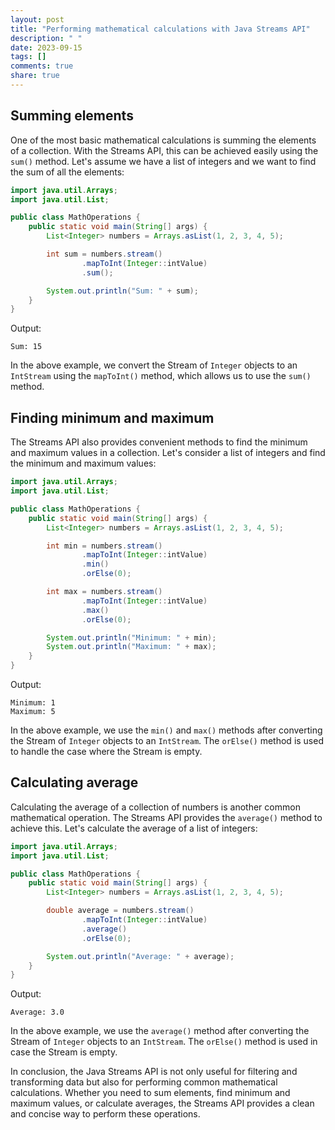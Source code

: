 ```yaml
---
layout: post
title: "Performing mathematical calculations with Java Streams API"
description: " "
date: 2023-09-15
tags: []
comments: true
share: true
---
```


## Summing elements

One of the most basic mathematical calculations is summing the elements of a collection. With the Streams API, this can be achieved easily using the `sum()` method. Let's assume we have a list of integers and we want to find the sum of all the elements:

```java
import java.util.Arrays;
import java.util.List;

public class MathOperations {
    public static void main(String[] args) {
        List<Integer> numbers = Arrays.asList(1, 2, 3, 4, 5);

        int sum = numbers.stream()
                .mapToInt(Integer::intValue)
                .sum();

        System.out.println("Sum: " + sum);
    }
}
```

Output:
```
Sum: 15
```

In the above example, we convert the Stream of `Integer` objects to an `IntStream` using the `mapToInt()` method, which allows us to use the `sum()` method.

## Finding minimum and maximum

The Streams API also provides convenient methods to find the minimum and maximum values in a collection. Let's consider a list of integers and find the minimum and maximum values:

```java
import java.util.Arrays;
import java.util.List;

public class MathOperations {
    public static void main(String[] args) {
        List<Integer> numbers = Arrays.asList(1, 2, 3, 4, 5);

        int min = numbers.stream()
                .mapToInt(Integer::intValue)
                .min()
                .orElse(0);

        int max = numbers.stream()
                .mapToInt(Integer::intValue)
                .max()
                .orElse(0);

        System.out.println("Minimum: " + min);
        System.out.println("Maximum: " + max);
    }
}
```

Output:
```
Minimum: 1
Maximum: 5
```

In the above example, we use the `min()` and `max()` methods after converting the Stream of `Integer` objects to an `IntStream`. The `orElse()` method is used to handle the case where the Stream is empty.

## Calculating average

Calculating the average of a collection of numbers is another common mathematical operation. The Streams API provides the `average()` method to achieve this. Let's calculate the average of a list of integers:

```java
import java.util.Arrays;
import java.util.List;

public class MathOperations {
    public static void main(String[] args) {
        List<Integer> numbers = Arrays.asList(1, 2, 3, 4, 5);

        double average = numbers.stream()
                .mapToInt(Integer::intValue)
                .average()
                .orElse(0);

        System.out.println("Average: " + average);
    }
}
```

Output:
```
Average: 3.0
```

In the above example, we use the `average()` method after converting the Stream of `Integer` objects to an `IntStream`. The `orElse()` method is used in case the Stream is empty.

In conclusion, the Java Streams API is not only useful for filtering and transforming data but also for performing common mathematical calculations. Whether you need to sum elements, find minimum and maximum values, or calculate averages, the Streams API provides a clean and concise way to perform these operations.